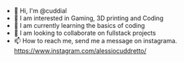 - 👋 Hi, I'm @cuddial
- 👀 I am interested in Gaming, 3D printing and Coding
- 🌱 I am currently learning the basics of coding
- 💞️ I am looking to collaborate on fullstack projects
- 📫 How to reach me, send me a message on instagrama.
https://www.instagram.com/alessiocuddretto/

<!---
cuddiale/cuddiale is a ✨ special ✨ repository because its `README.md` (this file) appears on your GitHub profile.
You can click the Preview link to take a look at your changes.
--->

